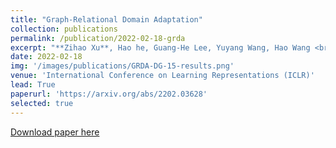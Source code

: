 ```yaml
---
title: "Graph-Relational Domain Adaptation"
collection: publications
permalink: /publication/2022-02-18-grda
excerpt: "**Zihao Xu**, Hao he, Guang-He Lee, Yuyang Wang, Hao Wang <br>[[pdf]](https://arxiv.org/abs/2202.03628) [[code and data]](https://github.com/Wang-ML-Lab/GRDA) [[TPT-48 dataset]](https://shsjxzh.github.io/files/TPT-48.zip) [[talk]](https://www.youtube.com/watch?v=oNM5hZGVv34) [[slides]](https://shsjxzh.github.io/files/GRDA_slides.pptx) [[website]](https://iclr.cc/virtual/2022/poster/7145)<br>"
date: 2022-02-18
img: '/images/publications/GRDA-DG-15-results.png'
venue: 'International Conference on Learning Representations (ICLR)'
lead: True
paperurl: 'https://arxiv.org/abs/2202.03628'
selected: true
---
```


<a href='https://arxiv.org/abs/2202.03628'>Download paper here</a>

<!-- My first top conference paper in the field of domain adaptation. [pdf](https://arxiv.org/abs/2202.03628)[code and data](https://github.com/Wang-ML-Lab/GRDA)[TPT-48 dataset](https://shsjxzh.github.io/files/TPT-48.zip)[talk](https://www.youtube.com/watch?v=oNM5hZGVv34)[slides](https://shsjxzh.github.io/files/GRDA_slides.pptx)[website](https://iclr.cc/virtual/2022/poster/7145). -->
